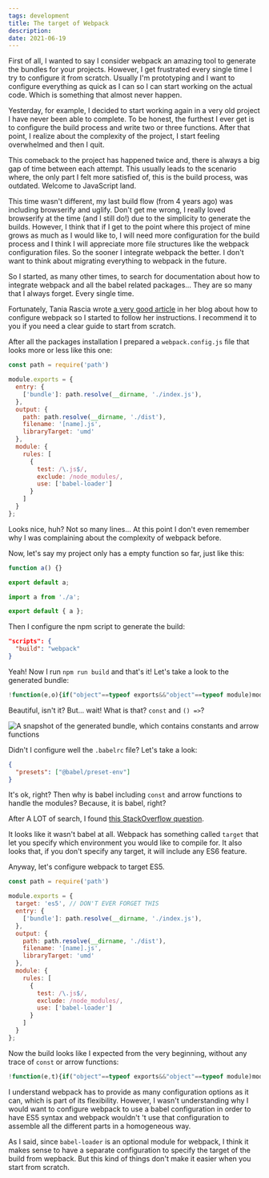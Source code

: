 ```yaml
---
tags: development
title: The target of Webpack
description:
date: 2021-06-19
---
```


First of all, I wanted to say I consider webpack an amazing tool to generate the bundles for your projects. However, I get frustrated every single time I try to configure it from scratch. Usually I'm prototyping and I want to configure everything as quick as I can so I can start working on the actual code. Which is something that almost never happen.

Yesterday, for example, I decided to start working again in a very old project I have never been able to complete. To be honest, the furthest I ever get is to configure the build process and write two or three functions. After that point, I realize about the complexity of the project, I start feeling overwhelmed and then I quit.

This comeback to the project has happened twice and, there is always a big gap of time between each attempt. This usually leads to the scenario where, the only part I felt more satisfied of, this is the build process, was outdated. Welcome to JavaScript land.

This time wasn't different, my last build flow (from 4 years ago) was including browserify and uglify. Don't get me wrong, I really loved browserify at the time (and I still do!) due to the simplicity to generate the builds. However, I think that if I get to the point where this project of mine grows as much as I would like to, I will need more configuration for the build process and I think I will appreciate more file structures like the webpack configuration files. So the sooner I integrate webpack the better. I don't want to think about migrating everything to webpack in the future.

So I started, as many other times, to search for documentation about how to integrate webpack and all the babel related packages... They are so many that I always forget. Every single time.

Fortunately, Tania Rascia wrote [a very good article](https://www.taniarascia.com/how-to-use-webpack/) in her blog about how to configure webpack so I started to follow her instructions. I recommend it to you if you need a clear guide to start from scratch.

After all the packages installation I prepared a `webpack.config.js` file that looks more or less like this one:

```js
const path = require('path')

module.exports = {
  entry: {
    ['bundle']: path.resolve(__dirname, './index.js'),
  },
  output: {
    path: path.resolve(__dirname, './dist'),
    filename: '[name].js',
    libraryTarget: 'umd'
  },
  module: {
    rules: [
      {
        test: /\.js$/,
        exclude: /node_modules/,
        use: ['babel-loader']
      }
    ]
  }
};

```

Looks nice, huh? Not so many lines... At this point I don't even remember why I was complaining about the complexity of webpack before.

Now, let's say my project only has a empty function so far, just like this:

```js
function a() {}

export default a;
```

```js
import a from './a';

export default { a };
```

Then I configure the npm script to generate the build:

```json
"scripts": {
  "build": "webpack"
}
```

Yeah! Now I run `npm run build` and that's it! Let's take a look to the generated bundle:


```js
!function(e,o){if("object"==typeof exports&&"object"==typeof module)module.exports=o();else if("function"==typeof define&&define.amd)define([],o);else{var t=o();for(var r in t)("object"==typeof exports?exports:e)[r]=t[r]}}(self,(function(){return(()=>{"use strict";var e={d:(o,t)=>{for(var r in t)e.o(t,r)&&!e.o(o,r)&&Object.defineProperty(o,r,{enumerable:!0,get:t[r]})},o:(e,o)=>Object.prototype.hasOwnProperty.call(e,o),r:e=>{"undefined"!=typeof Symbol&&Symbol.toStringTag&&Object.defineProperty(e,Symbol.toStringTag,{value:"Module"}),Object.defineProperty(e,"__esModule",{value:!0})}},o={};e.r(o),e.d(o,{default:()=>t});const t={a:function(){}};return o})()}));
```

Beautiful, isn't it? But... wait! What is that? `const` and `() =>`?

![A snapshot of the generated bundle, which contains constants and arrow functions](/blog/the-target-of-webpack/const-arrow-functions.png)

Didn't I configure well the `.babelrc` file? Let's take a look:

```json
{
  "presets": ["@babel/preset-env"]
}
```

It's ok, right? Then why is babel including `const` and arrow functions to handle the modules? Because, it is babel, right?

After A LOT of search, I found [this StackOverflow question](https://stackoverflow.com/questions/54039337/how-to-remove-arrow-functions-from-webpack-output).

It looks like it wasn't babel at all. Webpack has something called `target` that let you specify which environment you would like to compile for. It also looks that, if you don't specify any target, it will include any ES6 feature.

Anyway, let's configure webpack to target ES5.

```js
const path = require('path')

module.exports = {
  target: 'es5', // DON'T EVER FORGET THIS
  entry: {
    ['bundle']: path.resolve(__dirname, './index.js'),
  },
  output: {
    path: path.resolve(__dirname, './dist'),
    filename: '[name].js',
    libraryTarget: 'umd'
  },
  module: {
    rules: [
      {
        test: /\.js$/,
        exclude: /node_modules/,
        use: ['babel-loader']
      }
    ]
  }
};
```

Now the build looks like I expected from the very beginning, without any trace of `const` or arrow functions:


```js
!function(e,t){if("object"==typeof exports&&"object"==typeof module)module.exports=t();else if("function"==typeof define&&define.amd)define([],t);else{var o=t();for(var n in o)("object"==typeof exports?exports:e)[n]=o[n]}}(self,(function(){return function(){"use strict";var e={d:function(t,o){for(var n in o)e.o(o,n)&&!e.o(t,n)&&Object.defineProperty(t,n,{enumerable:!0,get:o[n]})},o:function(e,t){return Object.prototype.hasOwnProperty.call(e,t)},r:function(e){"undefined"!=typeof Symbol&&Symbol.toStringTag&&Object.defineProperty(e,Symbol.toStringTag,{value:"Module"}),Object.defineProperty(e,"__esModule",{value:!0})}},t={};e.r(t),e.d(t,{default:function(){return o}});var o={a:function(){}};return t}()}));
```

I understand webpack has to provide as many configuration options as it can, which is part of its flexibility. However, I wasn't understanding why I would want to configure webpack to use a babel configuration in order to have ES5 syntax and webpack wouldn't 't use that configuration to assemble all the different parts in a homogeneous way.

As I said, since `babel-loader` is an optional module for webpack, I think it makes sense to have a separate configuration to specify the target of the build from wepback. But this kind of things don't make it easier when you start from scratch.

